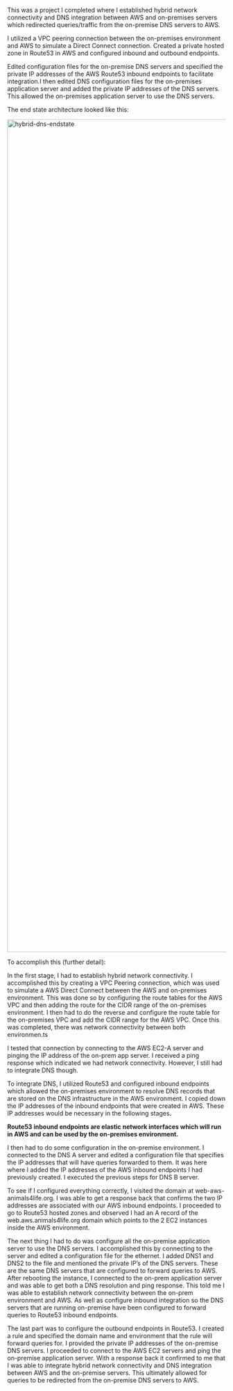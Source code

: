 This was a project I completed where I established hybrid network connectivity and DNS integration between AWS and on-premises servers which redirected queries/traffic from the on-premise DNS servers to AWS. 

I utilized a VPC peering connection between the on-premises environment and AWS to simulate a Direct Connect connection. Created a private hosted zone in Route53 in AWS and configured inbound and outbound endpoints.

Edited configuration files for the on-premise DNS servers and specified the private IP addresses of the AWS Route53 inbound endpoints to facilitate integration.I then edited DNS configuration files for the on-premises application server and added the private IP addresses of the DNS servers. This allowed the on-premises application server to use the DNS servers.

The end state architecture looked like this:

<img width="1916" alt="hybrid-dns-endstate" src="https://user-images.githubusercontent.com/95970840/221038235-2d0bba3d-63d2-42d1-baf6-bf3388a2f3cc.png">

To accomplish this (further detail):

In the first stage, I had to establish hybrid network connectivity. I accomplished this by creating a VPC Peering connection, which was used to simulate a AWS Direct Connect between the AWS and on-premises environment.  This was done so by configuring the route tables for the AWS VPC and then adding the route for the CIDR range of the on-premises environment. I then had to do the reverse and configure the route table for the on-premises VPC and add the CIDR range for the AWS VPC. Once this was completed, there was network connectivity between both environmen.ts 

I tested that connection by connecting to the AWS EC2-A server and pinging the IP address of the on-prem app server. I received a ping response which indicated we had network connectivity. However, I still had to integrate DNS though.

To integrate DNS, I utilized Route53 and configured inbound endpoints which allowed the on-premises environment to resolve DNS records that are stored on the DNS infrastructure in the AWS environment. I copied down the IP addresses of the inbound endpoints that were created in AWS. These IP addresses would be necessary in the following stages. 

**Route53 inbound endpoints are elastic network interfaces which will run in AWS and can be used by the on-premises environment.**

I then had to do some configuration in the on-premise environment. I connected to the DNS A server and edited a configuration file that specifies the IP addresses that will have queries forwarded to them. It was here where I added the IP addresses of the AWS inbound endpoints I had previously created. I executed the previous steps for DNS B server.

To see if I configured everything correctly, I visited the domain at web-aws-animals4life.org. I was able to get a response back that confirms the two IP addresses are associated with our AWS inbound endpoints. I proceeded to go to Route53 hosted zones and observed I had an A record of the web.aws.animals4life.org domain which points to the 2 EC2 instances inside the AWS environment. 

The next thing I had to do was configure all the on-premise application server to use the DNS servers. I accomplished this by connecting to the server and edited a configuration file for the ethernet. I added DNS1 and DNS2 to the file and mentioned the private IP’s of the DNS servers. These are the same DNS servers that are configured to forward queries to AWS. After rebooting the instance, I connected to the on-prem application server and was able to get both a DNS resolution and ping response. This told me I was able to establish network connectivity between the on-prem environment and AWS. As well as configure inbound integration so the DNS servers that are running on-premise have been configured to forward queries to Route53 inbound endpoints.

The last part was to configure the outbound endpoints in Route53. I created a rule and specified the domain name and environment that the rule will forward queries for. I provided the private IP addresses of the on-premise DNS servers. I proceeded to connect to the AWS EC2 servers and ping the on-premise application server. With a response back it confirmed to me that I was able to integrate hybrid network connectivity and DNS integration between AWS and the on-premise servers. This ultimately allowed for queries to be redirected from the on-premise DNS servers to AWS. 
